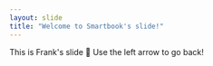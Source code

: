 ```yaml
---
layout: slide
title: "Welcome to Smartbook's slide!"
---
```

This is Frank's slide :tada:
Use the left arrow to go back!
